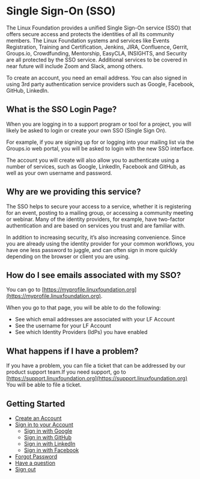 # Single Sign-On \(SSO\)

The Linux Foundation provides a unified Single Sign-On service \(SSO\) that offers secure access and protects the identities of all its community members. The Linux Foundation systems and services like Events Registration, Training and Certification, Jenkins, JIRA,  Confluence, Gerrit, Groups.io, Crowdfunding, Mentorship, EasyCLA, INSIGHTS, and Security are all protected by the SSO service. Additional services to be covered in near future will include Zoom and Slack, among others. 

To create an account, you need an email address. You can also signed in using 3rd party authentication service providers such as Google, Facebook, GitHub, LinkedIn. 

## What is the SSO Login Page?

When you are logging in to a support program or tool for a project, you will likely be asked to login or create your own SSO \(Single Sign On\). 

For example, if you are signing up for or logging into your mailing list via the Groups.io web portal, you will be asked to login with the new SSO interface. 

The account you will create will also allow you to authenticate using a number of services, such as Google, LinkedIn, Facebook and GitHub, as well as your own username and password.

## Why are we providing this service?

The SSO helps to secure your access to a service, whether it is registering for an event, posting to a mailing group, or accessing a community meeting or webinar. Many of the identity providers, for example, have two-factor authentication and are based on services you trust and are familiar with.

In addition to increasing security, it’s also increasing convenience. Since you are already using the identity provider for your common workflows, you have one less password to juggle, and can often sign in more quickly depending on the browser or client you are using.

## How do I see emails associated with my SSO?

You can go to [https://myprofile.linuxfoundation.org](https://myprofile.linuxfoundation.org).

When you go to that page, you will be able to do the following:

* See which email addresses are associated with your LF Account
* See the username for your LF Account
* See which Identity Providers \(IdPs\) you have enabled

## What happens if I have a problem?

If you have a problem, you can file a ticket that can be addressed by our product support team.If you need support, go to [https://support.linuxfoundation.org](https://support.linuxfoundation.org) You will be able to file a ticket.

## Getting Started

* [Create an Account](create-an-account.md)
* [Sign in to your Account](sign-in/)
  * [Sign in with Google](sign-in/sign-in-with-google.md)
  * [Sign in with GitHub](sign-in/sign-in-with-github.md)
  * [Sign in with LinkedIn](sign-in/sign-in-with-linkedin.md)
  * [Sign in with Facebook](sign-in/sign-in-with-facebook.md)
* [Forgot Password](forgot-password.md)
* [Have a question](have-a-question.md)
* [Sign out](log-out.md)


